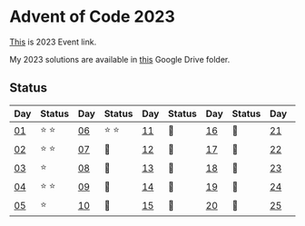 # Advent of Code 2023

[This](https://adventofcode.com/2023) is 2023 Event link.

My 2023 solutions are available in [this](https://drive.google.com/drive/folders/1GIvOcUSy8SLmKQoncWQdznkkGx3rQlSw?usp=sharing) Google Drive folder.

## Status

| Day  | Status | Day  | Status | Day  |Status | Day  | Status | Day  | Status |
| ---- | ------ | ---- | ------ | ---- |------ | ---- | ------ | ---- | ------ |
| [01](https://adventofcode.com/2023/day/1) | :star: :star: | [06](https://adventofcode.com/2023/day/6)   | :star: :star: | [11](https://adventofcode.com/2023/day/11) | :calendar:  | [16](https://adventofcode.com/2023/day/16) | :calendar:  | [21](https://adventofcode.com/2023/day/21) | :calendar: |
| [02](https://adventofcode.com/2023/day/2) | :star: :star: | [07](https://adventofcode.com/2023/day/7)   | :calendar:    | [12](https://adventofcode.com/2023/day/12) | :calendar:  | [17](https://adventofcode.com/2023/day/17) | :calendar:  | [22](https://adventofcode.com/2023/day/22) | :calendar: |
| [03](https://adventofcode.com/2023/day/3) | :star:        | [08](https://adventofcode.com/2023/day/8)   | :calendar:    | [13](https://adventofcode.com/2023/day/13) | :calendar:  | [18](https://adventofcode.com/2023/day/18) | :calendar:  | [23](https://adventofcode.com/2023/day/23) | :calendar: |
| [04](https://adventofcode.com/2023/day/4) | :star: :star: | [09](https://adventofcode.com/2023/day/9)   | :calendar:    | [14](https://adventofcode.com/2023/day/14) | :calendar:  | [19](https://adventofcode.com/2023/day/19) | :calendar:  | [24](https://adventofcode.com/2023/day/24) | :calendar: |
| [05](https://adventofcode.com/2023/day/5) | :star:        | [10](https://adventofcode.com/2023/day/10)  | :calendar:    | [15](https://adventofcode.com/2023/day/15) | :calendar:  | [20](https://adventofcode.com/2023/day/20) | :calendar:  | [25](https://adventofcode.com/2023/day/25) | :calendar: :santa:|
